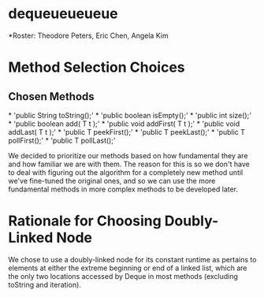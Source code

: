 # dequeueueueue
*Roster: Theodore Peters, Eric Chen, Angela Kim</p>

<h1>Method Selection Choices</h1>

<h2>Chosen Methods</h2>
* 'public String toString();'
* 'public boolean isEmpty();'
* 'public int size();'
* 'public boolean add( T t );'
* 'public void addFirst( T t );'
* 'public void addLast( T t );'
* 'public T peekFirst();'
* 'public T peekLast();'
* 'public T pollFirst();'
* 'public T pollLast();'

<p>We decided to prioritize our methods based on how fundamental they are and how familiar we are with them.  The reason for this is so we don't have to deal with figuring out the algorithm for a completely new method until we've fine-tuned the original ones, and so we can use the more fundamental methods in more complex methods to be developed later.</p>

<h1>Rationale for Choosing Doubly-Linked Node</h1>
<p>We chose to use a doubly-linked node for its constant runtime as pertains to elements at either the extreme beginning or end of a linked list, which are the only two locations accessed by Deque in most methods (excluding toString and iteration).</p>
